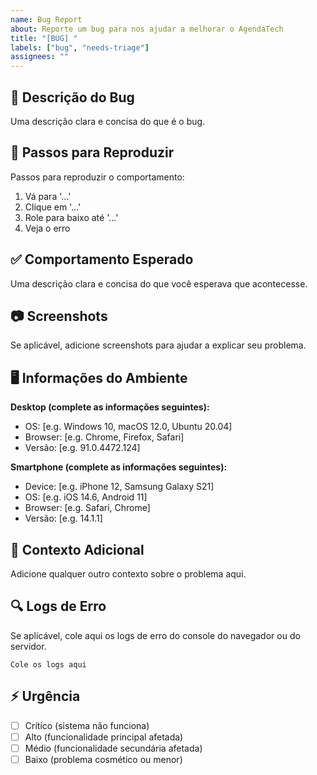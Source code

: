 ```yaml
---
name: Bug Report
about: Reporte um bug para nos ajudar a melhorar o AgendaTech
title: "[BUG] "
labels: ["bug", "needs-triage"]
assignees: ""
---
```


## 🐛 Descrição do Bug

Uma descrição clara e concisa do que é o bug.

## 🔄 Passos para Reproduzir

Passos para reproduzir o comportamento:

1. Vá para '...'
2. Clique em '...'
3. Role para baixo até '...'
4. Veja o erro

## ✅ Comportamento Esperado

Uma descrição clara e concisa do que você esperava que acontecesse.

## 📷 Screenshots

Se aplicável, adicione screenshots para ajudar a explicar seu problema.

## 🖥️ Informações do Ambiente

**Desktop (complete as informações seguintes):**

- OS: [e.g. Windows 10, macOS 12.0, Ubuntu 20.04]
- Browser: [e.g. Chrome, Firefox, Safari]
- Versão: [e.g. 91.0.4472.124]

**Smartphone (complete as informações seguintes):**

- Device: [e.g. iPhone 12, Samsung Galaxy S21]
- OS: [e.g. iOS 14.6, Android 11]
- Browser: [e.g. Safari, Chrome]
- Versão: [e.g. 14.1.1]

## 📝 Contexto Adicional

Adicione qualquer outro contexto sobre o problema aqui.

## 🔍 Logs de Erro

Se aplicável, cole aqui os logs de erro do console do navegador ou do servidor.

```
Cole os logs aqui
```

## ⚡ Urgência

- [ ] Crítico (sistema não funciona)
- [ ] Alto (funcionalidade principal afetada)
- [ ] Médio (funcionalidade secundária afetada)
- [ ] Baixo (problema cosmético ou menor)

